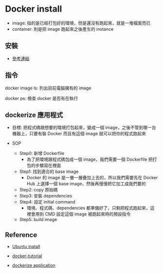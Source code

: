 # Docker install

- image: 指的是已經打包好的環境，但是還沒有跑起來，就是一堆檔案而已
- container: 則是把 image 跑起來之後產生的 instance

## 安裝

- [參考連結](https://github.com/machineCYC/EnvironmentSetting/blob/master/Docker/INSTALL.md)

## 指令

docker image ls: 列出目前電腦擁有的 image

docker ps: 檢查 docker 是否有在執行

## dockerize 應用程式

- 目標: 把程式碼跟想要的環境打包起來，變成一個 image，之後不管到哪一台機器上，只要有裝 Docker 而且有這個 image 就可以把你的程式跑起來

- SOP
    - Step0: 新增 Dockerfile
        - 為了把環境跟程式碼包成一個 image，我們需要一個 Dockerfile 把打包的步驟寫在裡面
    - Step1: 找到適合的 base image
        - Docker 的 image 是一層一層疊加上去的，所以我們需要先在 Docker Hub 上選擇一個 base image，然後再慢慢把它加工成我們要的
    - Step2: copy 原始碼
    - Step3: 安裝 dependencies
    - Step4: 設定 initial command
        - 環境、程式碼、dependencies 都準備好了，只剩把程式跑起來，這裡會用到 CMD 設定這個 image 被跑起來時的預設指令
    - Step5: build image

## Reference

- [Ubuntu inatall](https://blog.gtwang.org/virtualization/docker-basic-tutorial/)

- [docker-tutorial](https://github.com/twtrubiks/docker-tutorial)

- [dockerize application](https://larrylu.blog/step-by-step-dockerize-your-app-ecd8940696f4)